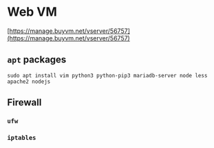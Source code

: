 # Web VM

[https://manage.buyvm.net/vserver/56757](https://manage.buyvm.net/vserver/56757)

## `apt` packages
```
sudo apt install vim python3 python-pip3 mariadb-server node less apache2 nodejs
```

## Firewall
### `ufw`
### `iptables`

<!--stackedit_data:
eyJoaXN0b3J5IjpbLTk1NzcxODM5NiwyMzYwMzg5MDJdfQ==
-->